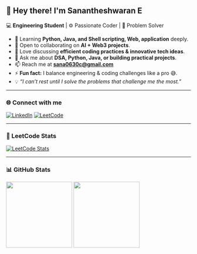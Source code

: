 
## 👋 Hey there! I'm Sanantheshwaran E  

💻 **Engineering Student** | ⚙️ Passionate Coder | 🚀 Problem Solver  

- 🌱 Learning **Python, Java, and Shell scripting, Web, application** deeply.  
- 👯 Open to collaborating on **AI + Web3 projects**.  
- 🤝 Love discussing **efficient coding practices & innovative tech ideas**.  
- 💬 Ask me about **DSA, Python, Java, or building practical projects**.  
- 📫 Reach me at **sana0630c@gmail.com**  
- ⚡ **Fun fact:** I balance engineering & coding challenges like a pro 😅.  
- 💡 *“I can’t rest until I solve the problems that challenge me the most.”*  

---

### 🌐 Connect with me  

[![LinkedIn](https://img.shields.io/badge/LinkedIn-0A66C2?style=for-the-badge&logo=linkedin&logoColor=white&labelColor=0A66C2&color=0A66C2&borderRadius=20)](https://www.linkedin.com/in/sanantheshwaran-e-238b32332?utm_source=share&utm_campaign=share_via&utm_content=profile&utm_medium=android_app)
[![LeetCode](https://img.shields.io/badge/LeetCode-FFA116?style=for-the-badge&logo=leetcode&logoColor=white&labelColor=FFA116&color=FFA116&borderRadius=20)](https://leetcode.com/u/sana_0630/)  

---

### 🧠 LeetCode Stats  

[![LeetCode Stats](https://leetcard.jacoblin.cool/sana_0630?theme=dark&font=IBM%20Plex%20Mono)](https://leetcode.com/u/sana_0630/)

---

### 📊 GitHub Stats  

<p>
  <img src="https://github-readme-stats.vercel.app/api?username=sana-uzumki&show_icons=true&theme=react&hide_border=true" height="180"/>
  <img src="https://github-readme-stats.vercel.app/api/top-langs/?username=sana-uzumki&layout=compact&theme=react&hide_border=true" height="180"/>
</p>
